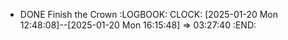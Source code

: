 - DONE Finish the Crown
  :LOGBOOK:
  CLOCK: [2025-01-20 Mon 12:48:08]--[2025-01-20 Mon 16:15:48] =>  03:27:40
  :END: